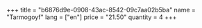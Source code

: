 +++
title = "b6876d9e-0908-43ac-8542-09c7aa02b5ba"
name = "Tarmogoyf"
lang = ["en"]
price = "21.50"
quantity = 4
+++

